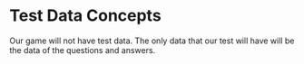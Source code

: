 <h1>Test Data Concepts</h1>

<p>Our game will not have test data. The only data that our test will have will be the data of the questions and answers.</p>
